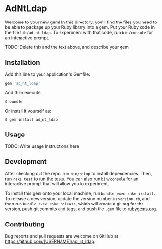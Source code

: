 # AdNtLdap

Welcome to your new gem! In this directory, you'll find the files you need to be able to package up your Ruby library into a gem. Put your Ruby code in the file `lib/ad_nt_ldap`. To experiment with that code, run `bin/console` for an interactive prompt.

TODO: Delete this and the text above, and describe your gem

## Installation

Add this line to your application's Gemfile:

```ruby
gem 'ad_nt_ldap'
```

And then execute:

    $ bundle

Or install it yourself as:

    $ gem install ad_nt_ldap

## Usage

TODO: Write usage instructions here

## Development

After checking out the repo, run `bin/setup` to install dependencies. Then, run `rake test` to run the tests. You can also run `bin/console` for an interactive prompt that will allow you to experiment.

To install this gem onto your local machine, run `bundle exec rake install`. To release a new version, update the version number in `version.rb`, and then run `bundle exec rake release`, which will create a git tag for the version, push git commits and tags, and push the `.gem` file to [rubygems.org](https://rubygems.org).

## Contributing

Bug reports and pull requests are welcome on GitHub at https://github.com/[USERNAME]/ad_nt_ldap.
